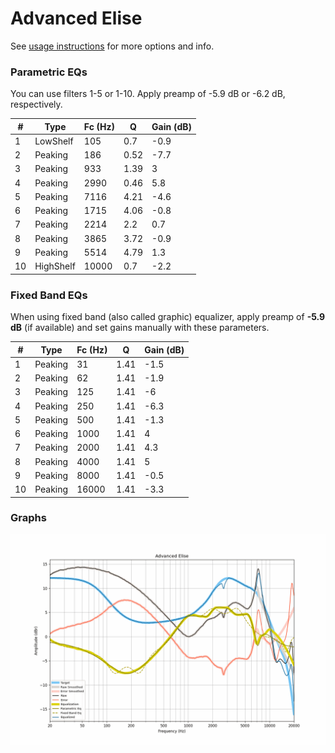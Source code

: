 # Advanced Elise
See [usage instructions](https://github.com/jaakkopasanen/AutoEq#usage) for more options and info.

### Parametric EQs
You can use filters 1-5 or 1-10. Apply preamp of -5.9 dB or -6.2 dB, respectively.

|   # | Type      |   Fc (Hz) |    Q |   Gain (dB) |
|-----|-----------|-----------|------|-------------|
|   1 | LowShelf  |       105 | 0.7  |        -0.9 |
|   2 | Peaking   |       186 | 0.52 |        -7.7 |
|   3 | Peaking   |       933 | 1.39 |         3   |
|   4 | Peaking   |      2990 | 0.46 |         5.8 |
|   5 | Peaking   |      7116 | 4.21 |        -4.6 |
|   6 | Peaking   |      1715 | 4.06 |        -0.8 |
|   7 | Peaking   |      2214 | 2.2  |         0.7 |
|   8 | Peaking   |      3865 | 3.72 |        -0.9 |
|   9 | Peaking   |      5514 | 4.79 |         1.3 |
|  10 | HighShelf |     10000 | 0.7  |        -2.2 |

### Fixed Band EQs
When using fixed band (also called graphic) equalizer, apply preamp of **-5.9 dB** (if available) and set gains manually with these parameters.

|   # | Type    |   Fc (Hz) |    Q |   Gain (dB) |
|-----|---------|-----------|------|-------------|
|   1 | Peaking |        31 | 1.41 |        -1.5 |
|   2 | Peaking |        62 | 1.41 |        -1.9 |
|   3 | Peaking |       125 | 1.41 |        -6   |
|   4 | Peaking |       250 | 1.41 |        -6.3 |
|   5 | Peaking |       500 | 1.41 |        -1.3 |
|   6 | Peaking |      1000 | 1.41 |         4   |
|   7 | Peaking |      2000 | 1.41 |         4.3 |
|   8 | Peaking |      4000 | 1.41 |         5   |
|   9 | Peaking |      8000 | 1.41 |        -0.5 |
|  10 | Peaking |     16000 | 1.41 |        -3.3 |

### Graphs
![](./Advanced%20Elise.png)
